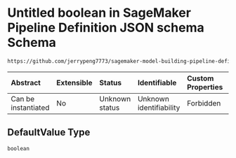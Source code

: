 # Untitled boolean in SageMaker Pipeline Definition JSON schema Schema

```txt
https://github.com/jerrypeng7773/sagemaker-model-building-pipeline-definition-JSON-schema/schema/#/definitions/BooleanParameter/properties/DefaultValue
```



| Abstract            | Extensible | Status         | Identifiable            | Custom Properties | Additional Properties | Access Restrictions | Defined In                                                                                           |
| :------------------ | :--------- | :------------- | :---------------------- | :---------------- | :-------------------- | :------------------ | :--------------------------------------------------------------------------------------------------- |
| Can be instantiated | No         | Unknown status | Unknown identifiability | Forbidden         | Allowed               | none                | [pipeline-definition.schema.json*](../../out/pipeline-definition.schema.json "open original schema") |

## DefaultValue Type

`boolean`
